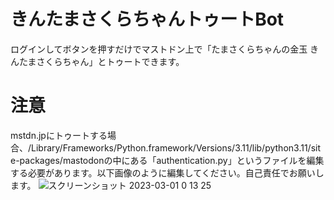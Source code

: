# きんたまさくらちゃんトゥートBot
ログインしてボタンを押すだけでマストドン上で「たまさくらちゃんの金玉  きんたまさくらちゃん」とトゥートできます。

# 注意
mstdn.jpにトゥートする場合、/Library/Frameworks/Python.framework/Versions/3.11/lib/python3.11/site-packages/mastodonの中にある「authentication.py」というファイルを編集する必要があります。以下画像のように編集してください。自己責任でお願いします。
![スクリーンショット 2023-03-01 0 13 25](https://user-images.githubusercontent.com/63937252/221895705-8a108730-3fbc-4c3f-804c-0516640c3a5f.png)
